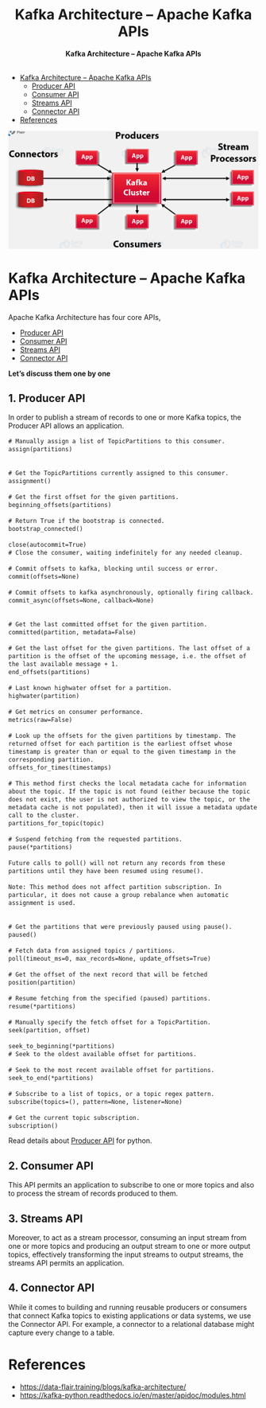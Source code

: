 
<div align="center">
    <h1>Kafka Architecture – Apache Kafka APIs</h1>
    <strong>Kafka Architecture – Apache Kafka APIs</strong>
</div>
<br/>

<!-- TOC -->

- [Kafka Architecture – Apache Kafka APIs](#kafka-architecture--apache-kafka-apis)
    - [Producer API](#producer-api)
    - [Consumer API](#consumer-api)
    - [Streams API](#streams-api)
    - [Connector API](#connector-api)
- [References](#references)

<!-- /TOC -->

<img src="img/kafka_apis.png"  alt="Tech Stacks">
<br/>

# Kafka Architecture – Apache Kafka APIs
Apache Kafka Architecture has four core APIs, 
* [Producer API](#1-producer-api)
* [Consumer API](#2-consumer-api)
* [Streams API](#3-streams-api)
* [Connector API](#4-connector-api)

**__Let’s discuss them one by one__**

## 1. Producer API
In order to publish a stream of records to one or more Kafka topics, the Producer API allows an application. 

```python3
# Manually assign a list of TopicPartitions to this consumer.
assign(partitions)


# Get the TopicPartitions currently assigned to this consumer.
assignment()

# Get the first offset for the given partitions.
beginning_offsets(partitions)

# Return True if the bootstrap is connected.
bootstrap_connected()

close(autocommit=True)
# Close the consumer, waiting indefinitely for any needed cleanup.

# Commit offsets to kafka, blocking until success or error.
commit(offsets=None)

# Commit offsets to kafka asynchronously, optionally firing callback.
commit_async(offsets=None, callback=None)


# Get the last committed offset for the given partition.
committed(partition, metadata=False)

# Get the last offset for the given partitions. The last offset of a partition is the offset of the upcoming message, i.e. the offset of the last available message + 1.
end_offsets(partitions)

# Last known highwater offset for a partition.
highwater(partition)

# Get metrics on consumer performance.
metrics(raw=False)

# Look up the offsets for the given partitions by timestamp. The returned offset for each partition is the earliest offset whose timestamp is greater than or equal to the given timestamp in the corresponding partition.
offsets_for_times(timestamps)

# This method first checks the local metadata cache for information about the topic. If the topic is not found (either because the topic does not exist, the user is not authorized to view the topic, or the metadata cache is not populated), then it will issue a metadata update call to the cluster.
partitions_for_topic(topic)

# Suspend fetching from the requested partitions.
pause(*partitions)

Future calls to poll() will not return any records from these partitions until they have been resumed using resume().

Note: This method does not affect partition subscription. In particular, it does not cause a group rebalance when automatic assignment is used.


# Get the partitions that were previously paused using pause().
paused()

# Fetch data from assigned topics / partitions.
poll(timeout_ms=0, max_records=None, update_offsets=True)

# Get the offset of the next record that will be fetched
position(partition)

# Resume fetching from the specified (paused) partitions.
resume(*partitions)

# Manually specify the fetch offset for a TopicPartition.
seek(partition, offset)

seek_to_beginning(*partitions)
# Seek to the oldest available offset for partitions.

# Seek to the most recent available offset for partitions.
seek_to_end(*partitions)

# Subscribe to a list of topics, or a topic regex pattern.
subscribe(topics=(), pattern=None, listener=None)

# Get the current topic subscription.
subscription()

```

Read details about [Producer API](https://kafka-python.readthedocs.io/en/master/apidoc/KafkaConsumer.html) for python.

## 2. Consumer API
This API permits an application to subscribe to one or more topics and also to process the stream of records produced to them.

## 3. Streams API
Moreover, to act as a stream processor, consuming an input stream from one or more topics and producing an output stream to one or more output topics, effectively transforming the input streams to output streams, the streams API permits an application.

## 4. Connector API
While it comes to building and running reusable producers or consumers that connect Kafka topics to existing applications or data systems, we use the Connector API. For example, a connector to a relational database might capture every change to a table.


# References
* https://data-flair.training/blogs/kafka-architecture/
* https://kafka-python.readthedocs.io/en/master/apidoc/modules.html

